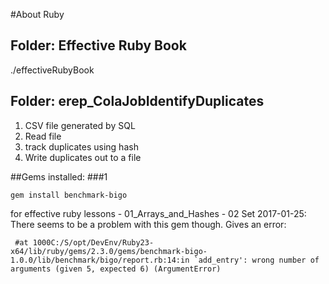 #About Ruby

## Folder: Effective Ruby Book
./effectiveRubyBook

## Folder: erep_ColaJobIdentifyDuplicates
1. CSV file generated by SQL
2. Read file
3. track duplicates using hash
4. Write duplicates out to a file

##Gems installed:
###1
```
gem install benchmark-bigo
```
for effective ruby lessons - 01_Arrays_and_Hashes - 02 Set
2017-01-25: There seems to be a problem with this gem though. Gives an error:
```
 #at 1000C:/S/opt/DevEnv/Ruby23-x64/lib/ruby/gems/2.3.0/gems/benchmark-bigo-1.0.0/lib/benchmark/bigo/report.rb:14:in `add_entry': wrong number of arguments (given 5, expected 6) (ArgumentError)
```

